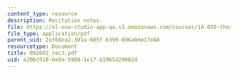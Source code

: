 ```yaml
---
content_type: resource
description: Recitation notes.
file: https://ol-ocw-studio-app-qa.s3.amazonaws.com/courses/16-050-thermal-energy-fall-2002/e20bc9106e0a59881e17b1965d29602d_092602_rec3.pdf
file_type: application/pdf
parent_uid: 2af60ea2-301a-605f-b399-896a0de17e88
resourcetype: Document
title: 092602_rec3.pdf
uid: e20bc910-6e0a-5988-1e17-b1965d29602d
---
```

